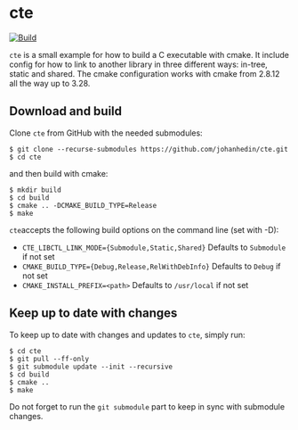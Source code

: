 cte
====
[![Build](https://github.com/johanhedin/cte/actions/workflows/c-cpp.yml/badge.svg)](https://github.com/johanhedin/cte/actions/workflows/c-cpp.yml)

`cte` is a small example for how to build a C executable with cmake. It include
config for how to link to another library in three different ways: in-tree, static
and shared. The cmake configuration works with cmake from 2.8.12 all the way up
to 3.28.

Download and build
----
Clone `cte` from GitHub with the needed submodules:

    $ git clone --recurse-submodules https://github.com/johanhedin/cte.git
    $ cd cte

and then build with cmake:

    $ mkdir build
    $ cd build
    $ cmake .. -DCMAKE_BUILD_TYPE=Release
    $ make

`cte`accepts the following build options on the command line (set with -D):

 * `CTE_LIBCTL_LINK_MODE={Submodule,Static,Shared}` Defaults to `Submodule` if not set
 * `CMAKE_BUILD_TYPE={Debug,Release,RelWithDebInfo}` Defaults to `Debug` if not set
 * `CMAKE_INSTALL_PREFIX=<path>` Defaults to `/usr/local` if not set

Keep up to date with changes
----
To keep up to date with changes and updates to `cte`, simply run:

    $ cd cte
    $ git pull --ff-only
    $ git submodule update --init --recursive
    $ cd build
    $ cmake ..
    $ make

Do not forget to run the `git submodule` part to keep in sync with submodule
changes.
